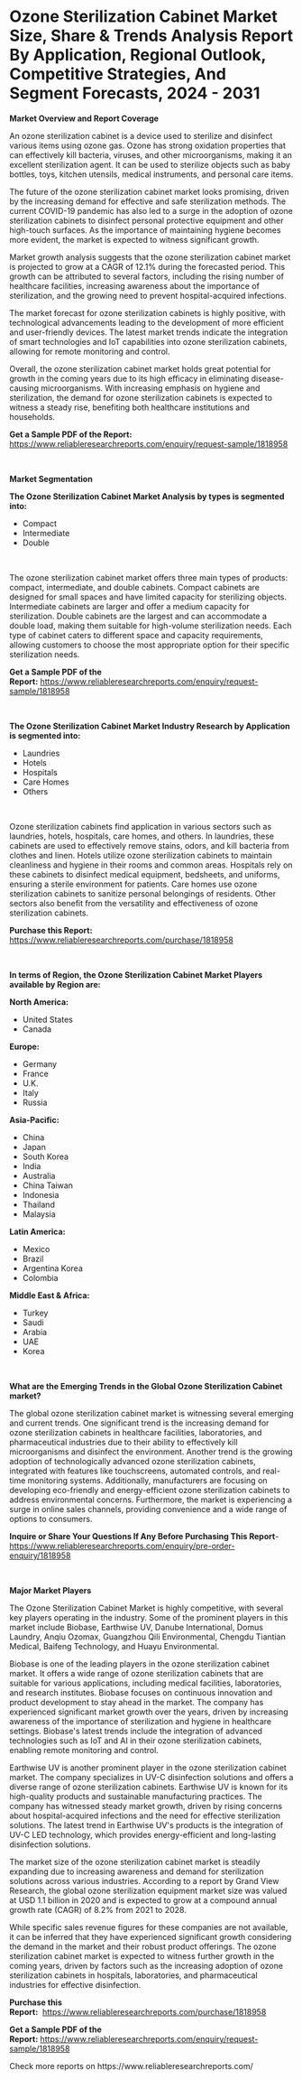 <p><h1>Ozone Sterilization Cabinet Market Size, Share & Trends Analysis Report By Application, Regional Outlook, Competitive Strategies, And Segment Forecasts, 2024 - 2031</h1></p><p><strong>Market Overview and Report Coverage</strong></p>
<p><p>An ozone sterilization cabinet is a device used to sterilize and disinfect various items using ozone gas. Ozone has strong oxidation properties that can effectively kill bacteria, viruses, and other microorganisms, making it an excellent sterilization agent. It can be used to sterilize objects such as baby bottles, toys, kitchen utensils, medical instruments, and personal care items.</p><p>The future of the ozone sterilization cabinet market looks promising, driven by the increasing demand for effective and safe sterilization methods. The current COVID-19 pandemic has also led to a surge in the adoption of ozone sterilization cabinets to disinfect personal protective equipment and other high-touch surfaces. As the importance of maintaining hygiene becomes more evident, the market is expected to witness significant growth.</p><p>Market growth analysis suggests that the ozone sterilization cabinet market is projected to grow at a CAGR of 12.1% during the forecasted period. This growth can be attributed to several factors, including the rising number of healthcare facilities, increasing awareness about the importance of sterilization, and the growing need to prevent hospital-acquired infections.</p><p>The market forecast for ozone sterilization cabinets is highly positive, with technological advancements leading to the development of more efficient and user-friendly devices. The latest market trends indicate the integration of smart technologies and IoT capabilities into ozone sterilization cabinets, allowing for remote monitoring and control.</p><p>Overall, the ozone sterilization cabinet market holds great potential for growth in the coming years due to its high efficacy in eliminating disease-causing microorganisms. With increasing emphasis on hygiene and sterilization, the demand for ozone sterilization cabinets is expected to witness a steady rise, benefiting both healthcare institutions and households.</p></p>
<p><strong>Get a Sample PDF of the Report:</strong> <a href="https://www.reliableresearchreports.com/enquiry/request-sample/1818958">https://www.reliableresearchreports.com/enquiry/request-sample/1818958</a></p>
<p>&nbsp;</p>
<p><strong>Market Segmentation</strong></p>
<p><strong>The Ozone Sterilization Cabinet Market Analysis by types is segmented into:</strong></p>
<p><ul><li>Compact</li><li>Intermediate</li><li>Double</li></ul></p>
<p>&nbsp;</p>
<p><p>The ozone sterilization cabinet market offers three main types of products: compact, intermediate, and double cabinets. Compact cabinets are designed for small spaces and have limited capacity for sterilizing objects. Intermediate cabinets are larger and offer a medium capacity for sterilization. Double cabinets are the largest and can accommodate a double load, making them suitable for high-volume sterilization needs. Each type of cabinet caters to different space and capacity requirements, allowing customers to choose the most appropriate option for their specific sterilization needs.</p></p>
<p><strong>Get a Sample PDF of the Report:</strong>&nbsp;<a href="https://www.reliableresearchreports.com/enquiry/request-sample/1818958">https://www.reliableresearchreports.com/enquiry/request-sample/1818958</a></p>
<p>&nbsp;</p>
<p><strong>The Ozone Sterilization Cabinet Market Industry Research by Application is segmented into:</strong></p>
<p><ul><li>Laundries</li><li>Hotels</li><li>Hospitals</li><li>Care Homes</li><li>Others</li></ul></p>
<p>&nbsp;</p>
<p><p>Ozone sterilization cabinets find application in various sectors such as laundries, hotels, hospitals, care homes, and others. In laundries, these cabinets are used to effectively remove stains, odors, and kill bacteria from clothes and linen. Hotels utilize ozone sterilization cabinets to maintain cleanliness and hygiene in their rooms and common areas. Hospitals rely on these cabinets to disinfect medical equipment, bedsheets, and uniforms, ensuring a sterile environment for patients. Care homes use ozone sterilization cabinets to sanitize personal belongings of residents. Other sectors also benefit from the versatility and effectiveness of ozone sterilization cabinets.</p></p>
<p><strong>Purchase this Report:</strong>&nbsp; <a href="https://www.reliableresearchreports.com/purchase/1818958">https://www.reliableresearchreports.com/purchase/1818958</a></p>
<p>&nbsp;</p>
<p><strong>In terms of Region, the Ozone Sterilization Cabinet Market Players available by Region are:</strong></p>
<p>
    <p> <strong> North America: </strong>
        <ul>
            <li>United States</li>
            <li>Canada</li>
        </ul>
        </p> 
    <p> <strong> Europe: </strong>
        <ul>
            <li>Germany</li>
            <li>France</li>
            <li>U.K.</li>
            <li>Italy</li>
            <li>Russia</li>
        </ul>
        </p> 
    <p> <strong> Asia-Pacific: </strong>
        <ul>
            <li>China</li>
            <li>Japan</li>
            <li>South Korea</li>
            <li>India</li>
            <li>Australia</li>
            <li>China Taiwan</li>
            <li>Indonesia</li>
            <li>Thailand</li>
            <li>Malaysia</li>
        </ul>
        </p> 
    <p> <strong> Latin America: </strong>
        <ul>
            <li>Mexico</li>
            <li>Brazil</li>
            <li>Argentina Korea</li>
            <li>Colombia</li>
        </ul>
        </p> 
    <p> <strong> Middle East & Africa: </strong>
        <ul>
            <li>Turkey</li>
            <li>Saudi</li>
            <li>Arabia</li>
            <li>UAE</li>
            <li>Korea</li>
        </ul>
    </p>
    </p>
<p>&nbsp;</p>
<p><strong>What are the Emerging Trends in the Global Ozone Sterilization Cabinet market?</strong></p>
<p><p>The global ozone sterilization cabinet market is witnessing several emerging and current trends. One significant trend is the increasing demand for ozone sterilization cabinets in healthcare facilities, laboratories, and pharmaceutical industries due to their ability to effectively kill microorganisms and disinfect the environment. Another trend is the growing adoption of technologically advanced ozone sterilization cabinets, integrated with features like touchscreens, automated controls, and real-time monitoring systems. Additionally, manufacturers are focusing on developing eco-friendly and energy-efficient ozone sterilization cabinets to address environmental concerns. Furthermore, the market is experiencing a surge in online sales channels, providing convenience and a wide range of options to consumers.</p></p>
<p><strong>Inquire or Share Your Questions If Any Before Purchasing This Report</strong>- <a href="https://www.reliableresearchreports.com/enquiry/pre-order-enquiry/1818958">https://www.reliableresearchreports.com/enquiry/pre-order-enquiry/1818958</a></p>
<p>&nbsp;</p>
<p><strong>Major Market Players</strong></p>
<p><p>The Ozone Sterilization Cabinet Market is highly competitive, with several key players operating in the industry. Some of the prominent players in this market include Biobase, Earthwise UV, Danube International, Domus Laundry, Anqiu Ozomax, Guangzhou Qili Environmental, Chengdu Tiantian Medical, Baifeng Technology, and Huayu Environmental.</p><p>Biobase is one of the leading players in the ozone sterilization cabinet market. It offers a wide range of ozone sterilization cabinets that are suitable for various applications, including medical facilities, laboratories, and research institutes. Biobase focuses on continuous innovation and product development to stay ahead in the market. The company has experienced significant market growth over the years, driven by increasing awareness of the importance of sterilization and hygiene in healthcare settings. Biobase's latest trends include the integration of advanced technologies such as IoT and AI in their ozone sterilization cabinets, enabling remote monitoring and control.</p><p>Earthwise UV is another prominent player in the ozone sterilization cabinet market. The company specializes in UV-C disinfection solutions and offers a diverse range of ozone sterilization cabinets. Earthwise UV is known for its high-quality products and sustainable manufacturing practices. The company has witnessed steady market growth, driven by rising concerns about hospital-acquired infections and the need for effective sterilization solutions. The latest trend in Earthwise UV's products is the integration of UV-C LED technology, which provides energy-efficient and long-lasting disinfection solutions.</p><p>The market size of the ozone sterilization cabinet market is steadily expanding due to increasing awareness and demand for sterilization solutions across various industries. According to a report by Grand View Research, the global ozone sterilization equipment market size was valued at USD 1.1 billion in 2020 and is expected to grow at a compound annual growth rate (CAGR) of 8.2% from 2021 to 2028.</p><p>While specific sales revenue figures for these companies are not available, it can be inferred that they have experienced significant growth considering the demand in the market and their robust product offerings. The ozone sterilization cabinet market is expected to witness further growth in the coming years, driven by factors such as the increasing adoption of ozone sterilization cabinets in hospitals, laboratories, and pharmaceutical industries for effective disinfection.</p></p>
<p><strong>Purchase this Report:</strong>&nbsp;&nbsp;<a href="https://www.reliableresearchreports.com/purchase/1818958">https://www.reliableresearchreports.com/purchase/1818958</a></p>
<p></p>
<p><strong>Get a Sample PDF of the Report:</strong>&nbsp;<a href="https://www.reliableresearchreports.com/enquiry/request-sample/1818958">https://www.reliableresearchreports.com/enquiry/request-sample/1818958</a></p>
<p>Check more reports on https://www.reliableresearchreports.com/</p>